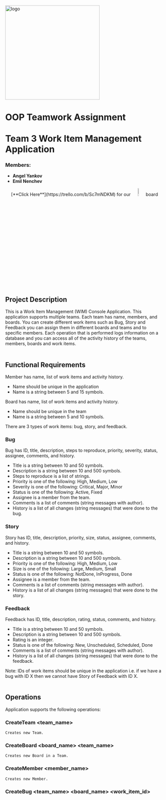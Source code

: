 <img src="https://webassets.telerikacademy.com/images/default-source/logos/telerik-academy.svg)" alt="logo" width="300px" style="margin-top: 20px;"/>

# OOP Teamwork Assignment <br><br> Team 3 Work Item Management Application

### Members:

- **Angel Yankov**
- **Emil Nenchev**

<p align="center">
[**Click Here**](https://trello.com/b/Sc7mNDKM) for our <img src="https://productivetihube.files.wordpress.com/2019/12/trello-logo-1.png" width="8%"/> board

## Project Description
This is a Work Item Management (WIM) Console Application. This application supports multiple teams. Each team has name, members, and boards. You can create different work items such as Bug, Story and Feedback you can assign them in different boards and teams and to specific members. Each operation that is performed logs information on a database and you can access all of the activity history of the teams, members, boards and work items. 
<br><br>

## Functional Requirements
 Member has name, list of work items and activity history.

- Name should be unique in the application
- Name is a string between 5 and 15 symbols.

Board has name, list of work items and activity history.

- Name should be unique in the team
- Name is a string between 5 and 10 symbols.

There are 3 types of work items: bug, story, and feedback.

### Bug
Bug has ID, title, description, steps to reproduce, priority, severity, status, assignee, comments, and
history.

- Title is a string between 10 and 50 symbols.
- Description is a string between 10 and 500 symbols.
- Steps to reproduce is a list of strings.
- Priority is one of the following: High, Medium, Low
- Severity is one of the following: Critical, Major, Minor
- Status is one of the following: Active, Fixed
- Assignee is a member from the team.
- Comments is a list of comments (string messages with author).
- History is a list of all changes (string messages) that were done to the bug.

### Story
Story has ID, title, description, priority, size, status, assignee, comments, and history.

- Title is a string between 10 and 50 symbols.
- Description is a string between 10 and 500 symbols.
- Priority is one of the following: High, Medium, Low
- Size is one of the following: Large, Medium, Small
- Status is one of the following: NotDone, InProgress, Done
- Assignee is a member from the team.
- Comments is a list of comments (string messages with author).
- History is a list of all changes (string messages) that were done to the story.

### Feedback

Feedback has ID, title, description, rating, status, comments, and history.

- Title is a string between 10 and 50 symbols.
- Description is a string between 10 and 500 symbols.
- Rating is an integer.
- Status is one of the following: New, Unscheduled, Scheduled, Done
- Comments is a list of comments (string messages with author).
- History is a list of all changes (string messages) that were done to the feedback.

Note: IDs of work items should be unique in the application i.e. if we have a bug with ID X then
we cannot have Story of Feedback with ID X.
<br><br>

## Operations
Application supports the following operations:

### CreateTeam <team_name>
    Creates new Team.

### CreateBoard <board_name> <team_name>
    Creates new Board in a Team.

### CreateMember <member_name>
    Creates new Member.

### CreateBug <team_name> <board_name> <work_item_id> <title> <priority> <severity> <steps> <description>
    Creates new Bug.

### CreateFeedback <team_name> <board_name> <work_item_id> <title> <rating> <description>
    Creates new Feedback.

### CreateStory <team_name> <board_name> <work_item_id> <title> <priority> <size> <description>
    Creates new Story.

### ChangeBug <work_item_id> <property> <type>
    Changes a Property of a Bug to a desired Type.

    Change options: 
    <properties>  <types>
    <priority> => low/medium/high
    <severity> => minor/major/critical
    <status>   => active/fixed

### ChangeFeedback <work_item_id> <property> <type>
    Changes a Property of a Feedback to a desired Type.

    Change options:
    <properties>   <types>
    <status>    => new/unscheduled/scheduled/done
    <rating>    => 1-10

### ChangeStory <work_item_id> <property> <type>
    Changes a Property of a Story to a desired Type.

    Change options:
    <properties>  <types>
    <priority> => low/medium/high
    <size>     => small/medium/large
    <status>   => notDone/inProgress/done

### AddMember <member_name> <team_name>
    Add a Member to a Team.

### AddComment <work_item_id> <member_name> <comment>
    Add a Comment to a WorkItem by a Member.

### Assign <member_name> <work_item_id>
    Assigns a Member to a WorkItem.

### Unassign <work_item_id>
    Unassigns a WorkItem.

### ShowAllTeams <>
    Shows all Teams.

### ShowAllBoards <team_name>
    Shows all Boards of a Team.

### ShowAllPeople <>
    Shows all Members.

### ShowAllTeammembers <team_name>
    Shows all Members of a Team.

### ShowTeamActivity <team_name>
    Shows all of the activity of a Team.

### ShowBoardActivity <board_name> <team_name>
    Shows all the activity of a Board in a Team.

### ShowPersonActivity <member_name>
    Shows all the activity of a Member.

### ListWorkItems <filter_1> <filter_2> <filter_3> <sort_by>
    Shows a list of WorkItems according to filters or sorting requirements

    <filter_1> => all/bug/story/feedback
    <filter_2> => status value or assignee name
    <filter_3> => assignee name
    <sort_by>  => title/priority/severity/size/rating

    Listing options:
    listworkitems <filter_1>
    listworkitems <filter_1> <filter_2>
    listworkitems <filter_1> <filter_2> <filter_3>
    listworkitems <filter_1> <filter_2> <sort_by>
    listworkitems <filter_1> <filter_2> <filter_3> <sort_by>

### Help
    Shows all available commands and how to write them correctly

## Command Helper

    All available commands for the application

    <Command>               <Arguments>
    <addcomment>            <work_item_id> <member_name> <comment>
    <addmember>             <member_name> <team_name>
    <assign>                <member_name> <work_item_id>
    <unassign>              <work_item_id>
    <changebug>             <work_item_id> <priority/severity/status> <low,medium,high/minor,major,critical/active,fixed>
    <changefeedback>        <work_item_id> <status/rating> <new,unscheduled,scheduled,done/1-10>
    <changestory>           <work_item_id> <priority/size/status> <low,medium,high/small,medium,large/notdone,inprogress,done>	
    <createteam>            <team_name>
    <createboard>           <board_name> <team_name>
    <createmember>          <member_name>
    <createbug>             <team_name> <board_name> <work_item_id> <title> <low/medium/high> <minor/major/critical> <step-step> <description>
    <createfeedback>        <team_name> <board_name><work_item_id> <title> <1-10> <description>
    <createstory>           <team_name> <board_name> <work_item_id> <title> <low/medium/high> <small/medium/large> <description>
    <showallteams>
    <showallboards>         <team_name>
    <showallpeople>
    <showallteammembers>    <team_name>
    <showteamactivity>      <team_name>
    <showboardactivity>	<board_name> <team_name>
    <showpersonactivity>	<member_name>
		                         Filter_1		Filter_2       Filter 3		          Sort_by
    <listworkitems>	        <all/bug/story/feedback>   <status/assignee>  <assignee>   <title/priority/severity/size/rating>
    <help>

